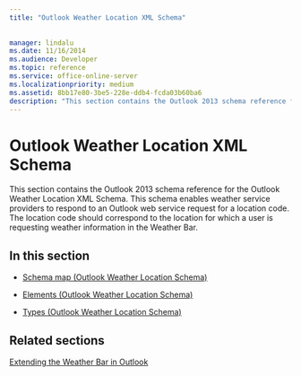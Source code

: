 ```yaml
---
title: "Outlook Weather Location XML Schema"
 
 
manager: lindalu
ms.date: 11/16/2014
ms.audience: Developer
ms.topic: reference
ms.service: office-online-server
ms.localizationpriority: medium
ms.assetid: 8bb17e80-3be5-228e-ddb4-fcda03b60ba6
description: "This section contains the Outlook 2013 schema reference for the Outlook Weather Location XML Schema. This schema enables weather service providers to respond to an Outlook web service request for a location code. The location code should correspond to the location for which a user is requesting weather information in the Weather Bar."
---
```


# Outlook Weather Location XML Schema

This section contains the Outlook 2013 schema reference for the Outlook Weather Location XML Schema. This schema enables weather service providers to respond to an Outlook web service request for a location code. The location code should correspond to the location for which a user is requesting weather information in the Weather Bar.
  
## In this section

- [Schema map (Outlook Weather Location Schema)](schema-map-outlook-weather-location-schema.md)
    
- [Elements (Outlook Weather Location Schema)](elements-outlook-weather-location-schema.md)
    
- [Types (Outlook Weather Location Schema)](types-outlook-weather-location-schema.md)
    
## Related sections

[Extending the Weather Bar in Outlook](extending-the-weather-bar-in-outlook.md)
  

